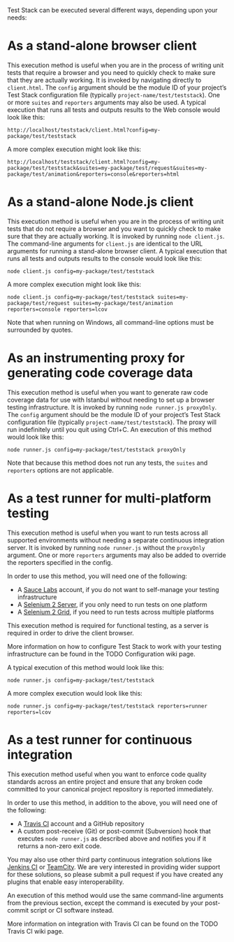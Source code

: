 Test Stack can be executed several different ways, depending upon your needs:

# As a stand-alone browser client

This execution method is useful when you are in the process of writing unit tests that require a browser and you need to quickly check to make sure that they are actually working. It is invoked by navigating directly to `client.html`. The `config` argument should be the module ID of your project’s Test Stack configuration file (typically `project-name/test/teststack`). One or more `suites` and `reporters` arguments may also be used. A typical execution that runs all tests and outputs results to the Web console would look like this:

`http://localhost/teststack/client.html?config=my-package/test/teststack`

A more complex execution might look like this:

`http://localhost/teststack/client.html?config=my-package/test/teststack&suites=my-package/test/request&suites=my-package/test/animation&reporters=console&reporters=html`

# As a stand-alone Node.js client

This execution method is useful when you are in the process of writing unit tests that do not require a browser and you want to quickly check to make sure that they are actually working. It is invoked by running `node client.js`. The command-line arguments for `client.js` are identical to the URL arguments for running a stand-alone browser client. A typical execution that runs all tests and outputs results to the console would look like this:

`node client.js config=my-package/test/teststack`

A more complex execution might look like this:

`node client.js config=my-package/test/teststack suites=my-package/test/request suites=my-package/test/animation reporters=console reporters=lcov`

Note that when running on Windows, all command-line options must be surrounded by quotes.

# As an instrumenting proxy for generating code coverage data

This execution method is useful when you want to generate raw code coverage data for use with Istanbul without needing to set up a browser testing infrastructure. It is invoked by running `node runner.js proxyOnly`. The `config` argument should be the module ID of your project’s Test Stack configuration file (typically `project-name/test/teststack`). The proxy will run indefinitely until you quit using Ctrl+C. An execution of this method would look like this:

`node runner.js config=my-package/test/teststack proxyOnly`

Note that because this method does not run any tests, the `suites` and `reporters` options are not applicable.

# As a test runner for multi-platform testing

This execution method is useful when you want to run tests across all supported environments without needing a separate continuous integration server. It is invoked by running `node runner.js` without the `proxyOnly` argument. One or more `reporters` arguments may also be added to override the reporters specified in the config.

In order to use this method, you will need one of the following:

* A [Sauce Labs](https://saucelabs.com/) account, if you do not want to self-manage your testing infrastructure
* A [Selenium 2 Server](http://docs.seleniumhq.org/), if you only need to run tests on one platform
* A [Selenium 2 Grid](http://code.google.com/p/selenium/wiki/Grid2), if you need to run tests across multiple platforms

This execution method is required for functional testing, as a server is required in order to drive the client browser.

More information on how to configure Test Stack to work with your testing infrastructure can be found in the TODO Configuration wiki page.

A typical execution of this method would look like this:

`node runner.js config=my-package/test/teststack`

A more complex execution would look like this:

`node runner.js config=my-package/test/teststack reporters=runner reporters=lcov`

# As a test runner for continuous integration

This execution method useful when you want to enforce code quality standards across an entire project and ensure that any broken code committed to your canonical project repository is reported immediately.

In order to use this method, in addition to the above, you will need one of the following:

* A [Travis CI](http://travis-ci.org/) account and a GitHub repository
* A custom post-receive (Git) or post-commit (Subversion) hook that executes `node runner.js` as described above and notifies you if it returns a non-zero exit code.

You may also use other third party continuous integration solutions like [Jenkins CI](http://jenkins-ci.org/) or [TeamCity](https://www.jetbrains.com/teamcity/). We are very interested in providing wider support for these solutions, so please submit a pull request if you have created any plugins that enable easy interoperability.

An execution of this method would use the same command-line arguments from the previous section, except the command is executed by your post-commit script or CI software instead.

More information on integration with Travis CI can be found on the TODO Travis CI wiki page.